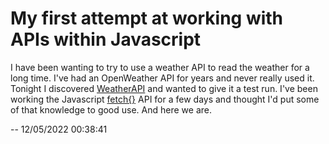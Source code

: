 
# My first attempt at working with APIs within Javascript

I have been wanting to try to use a weather API to read the weather for a long time. I've had an OpenWeather API for years and never really used it. Tonight I discovered [WeatherAPI][1] and wanted to give it a test run. I've been working the Javascript [fetch{}][2] API for a few days and thought I'd put some of that knowledge to good use. And here we are.

[1]: https://www.weatherapi.com "Weather API is the ultimate weather and geolocation API trusted by +100K users worldwide"
[2]: https://developer.mozilla.org/en-US/docs/Web/API/fetch "the process of fetching a resource from the network, returning a promise which is fulfilled once the response is available"


-- 12/05/2022 00:38:41
